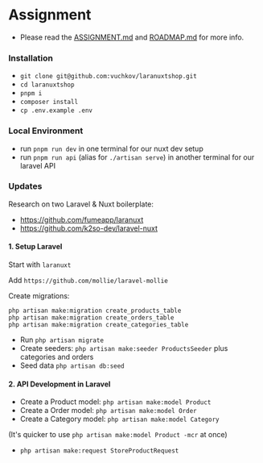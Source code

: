 # Assignment

- Please read the [ASSIGNMENT.md](https://github.com/vuchkov/laranuxtshop/blob/master/ASSIGNMENT.md) and [ROADMAP.md](https://github.com/vuchkov/laranuxtshop/blob/master/ROADMAP.md) for more info.

### Installation

- `git clone git@github.com:vuchkov/laranuxtshop.git`
- `cd laranuxtshop`
- `pnpm i`
- `composer install`
- `cp .env.example .env`

### Local Environment

- run `pnpm run dev` in one terminal for our nuxt dev setup
- run `pnpm run api` (alias for `./artisan serve`) in another terminal for 
our laravel API

### Updates

Research on two Laravel & Nuxt boilerplate:
- https://github.com/fumeapp/laranuxt
- https://github.com/k2so-dev/laravel-nuxt

#### 1. Setup Laravel

Start with `laranuxt`

Add `https://github.com/mollie/laravel-mollie`

Create migrations:
```
php artisan make:migration create_products_table
php artisan make:migration create_orders_table
php artisan make:migration create_categories_table
```
- Run `php artisan migrate`
- Create seeders: `php artisan make:seeder ProductsSeeder` plus categories 
and orders
- Seed data `php artisan db:seed`

#### 2. API Development in Laravel

- Create a Product model: `php artisan make:model Product`
- Create a Order model: `php artisan make:model Order`
- Create a Category model: `php artisan make:model Category`

(It's quicker to use `php artisan make:model Product -mcr` at once)

- `php artisan make:request StoreProductRequest`

